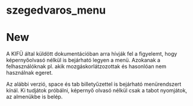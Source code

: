 # szegedvaros_menu

# New 

A KIFÜ által küldött dokumentációban arra hívják fel a figyelemt, hogy képernyőolvasó nélkül is bejárható legyen a menü. Azokanak a felhasználóknak pl. akik mozgáskorlátzozottak és hasonlóan nem használnak egeret. 

Az alábbi verzió, space és tab billetyűzettel is bejárható menürendszert kínál. Ki tudjátok próbálni, képernyő olvasó nélkül csak a tabot nyomjátok, az almenükbe is belép.


